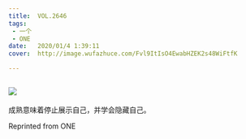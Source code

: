 ```yaml
---
title:	VOL.2646
tags:
 - 一个
 - ONE
date:	2020/01/4 1:39:11
cover:	http://image.wufazhuce.com/Fvl9ItIsO4EwabHZEK2s48WiFtfK

---
```

![](http://image.wufazhuce.com/Fvl9ItIsO4EwabHZEK2s48WiFtfK)
---

成熟意味着停止展示自己，并学会隐藏自己。
 
Reprinted from ONE

